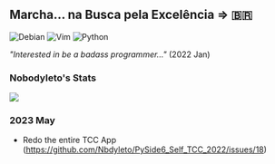 ## Marcha... na Busca pela Excelência => 🇧🇷

![Debian](https://img.shields.io/badge/Debian-D70A53?style=for-the-badge&logo=debian&logoColor=white)
![Vim](https://img.shields.io/badge/VIM-%2311AB00.svg?style=for-the-badge&logo=vim&logoColor=white)
![Python](https://img.shields.io/badge/python-3670A0?style=for-the-badge&logo=python&logoColor=ffdd54)

_"Interested in be a badass programmer..."_ (2022 Jan)

### Nobodyleto's Stats
<img align="center" src="https://github-readme-stats.vercel.app/api?username=nbdyleto&show_icons=true&theme=transparent&hide_title=true"/>

### 2023 May
- Redo the entire TCC App (https://github.com/Nbdyleto/PySide6_Self_TCC_2022/issues/18)


